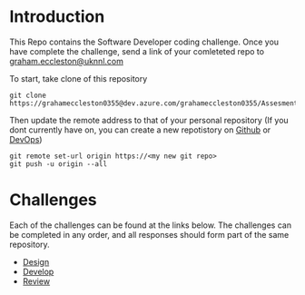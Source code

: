 # Introduction 
This Repo contains the Software Developer coding challenge. Once you have complete the challenge, send a link of your comleteted repo to <graham.eccleston@uknnl.com>

To start, take clone of this repository

    git clone https://grahameccleston0355@dev.azure.com/grahameccleston0355/Assesment/_git/Assesment

Then update the remote address to that of your personal repository (If you dont currently have on, you can create a new repotistory on [Github](https://github.com/) or [DevOps](https://dev.azure.com))
    
    git remote set-url origin https://<my new git repo>
    git push -u origin --all

# Challenges

Each of the challenges can be found at the links below. The challenges can be completed in any order, and all responses should form part of the same repository.

* [Design](/Challenges/Design/README.md) 
* [Develop](/Challenges/Develop/README.md)
* [Review](/Challenges/Review/README.md)